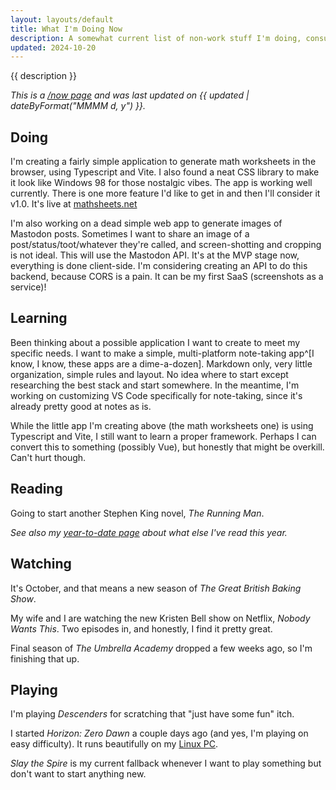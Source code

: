 ```yaml
---
layout: layouts/default
title: What I'm Doing Now
description: A somewhat current list of non-work stuff I'm doing, consuming, or being entertained by.
updated: 2024-10-20
---
```


{{ description }}

_This is a [/now page](https://nownownow.com/about) and was last updated on {{ updated | dateByFormat("MMMM d, y") }}._

## Doing

I'm creating a fairly simple application to generate math worksheets in the browser, using Typescript and Vite. I also found a neat CSS library to make it look like Windows 98 for those nostalgic vibes. The app is working well currently. There is one more feature I'd like to get in and then I'll consider it v1.0. It's live at [mathsheets.net](https://www.mathsheets.net)

I'm also working on a dead simple web app to generate images of Mastodon posts. Sometimes I want to share an image of a post/status/toot/whatever they're called, and screen-shotting and cropping is not ideal. This will use the Mastodon API. It's at the MVP stage now, everything is done client-side. I'm considering creating an API to do this backend, because CORS is a pain. It can be my first SaaS (screenshots as a service)!

## Learning

Been thinking about a possible application I want to create to meet my specific needs. I want to make a simple, multi-platform note-taking app^[I know, I know, these apps are a dime-a-dozen]. Markdown only, very little organization, simple rules and layout. No idea where to start except researching the best stack and start somewhere. In the meantime, I'm working on customizing VS Code specifically for note-taking, since it's already pretty good at notes as is.

While the little app I'm creating above (the math worksheets one) is using Typescript and Vite, I still want to learn a proper framework. Perhaps I can convert this to something (possibly Vue), but honestly that might be overkill. Can't hurt though.

## Reading

Going to start another Stephen King novel, _The Running Man_.

_See also my [year-to-date page](/posts/2024/books-of-2024/) about what else I've read this year._

## Watching

It's October, and that means a new season of _The Great British Baking Show_.

My wife and I are watching the new Kristen Bell show on Netflix, _Nobody Wants This_. Two episodes in, and honestly, I find it pretty great.

Final season of _The Umbrella Academy_ dropped a few weeks ago, so I'm finishing that up.

## Playing

I'm playing _Descenders_ for scratching that "just have some fun" itch.

I started _Horizon: Zero Dawn_ a couple days ago (and yes, I'm playing on easy difficulty). It runs beautifully on my [Linux PC](/posts/2024/building-a-new-pc-in-2024/).

_Slay the Spire_ is my current fallback whenever I want to play something but don't want to start anything new.
